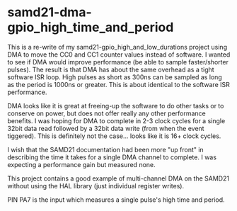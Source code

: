 # samd21-dma-gpio_high_time_and_period
This is a re-write of my samd21-gpio_high_and_low_durations project using DMA to move the CC0 and CC1 counter values instead of software. I wanted to see if DMA would improve performance (be able to sample faster/shorter pulses). The result is that DMA has about the same overhead as a tight software ISR loop. High pulses as short as 300ns can be sampled as long as the period is 1000ns or greater. This is about identical to the software ISR performance.

DMA looks like it is great at freeing-up the software to do other tasks or to conserve on power, but does not offer really any other performance benefits. I was hoping for DMA to complete in 2-3 clock cycles for a single 32bit data read followed by a 32bit data write (from when the event tiggered). This is definitely not the case... looks like it is 16+ clock cycles.

I wish that the SAMD21 documentation had been more "up front" in describing the time it takes for a single DMA channel to complete. I was expecting a performance gain but measured none.

This project contains a good example of multi-channel DMA on the SAMD21 without using the HAL library (just individual register writes).

PIN PA7 is the input which measures a single pulse's high time and period.
